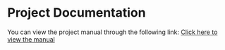 # Project Documentation

You can view the project manual through the following link: [Click here to view the manual](https://eegunity.readthedocs.io/en/latest/)
